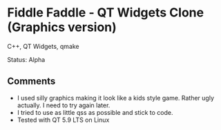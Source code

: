 # Fiddle Faddle - QT Widgets Clone (Graphics version)

C++, QT Widgets, qmake

Status: Alpha

## Comments

- I used silly graphics making it look like a kids style game.  Rather ugly actually.  I need to try again later.
- I tried to use as little qss as possible and stick to code.
- Tested with QT 5.9 LTS on Linux